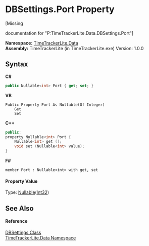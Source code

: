 # DBSettings.Port Property 
 

\[Missing <summary> documentation for "P:TimeTrackerLite.Data.DBSettings.Port"\]

**Namespace:**&nbsp;<a href="ab3f657c-6df0-d665-b9bf-c166a389ec06">TimeTrackerLite.Data</a><br />**Assembly:**&nbsp;TimeTrackerLite (in TimeTrackerLite.exe) Version: 1.0.0

## Syntax

**C#**<br />
``` C#
public Nullable<int> Port { get; set; }
```

**VB**<br />
``` VB
Public Property Port As Nullable(Of Integer)
	Get
	Set
```

**C++**<br />
``` C++
public:
property Nullable<int> Port {
	Nullable<int> get ();
	void set (Nullable<int> value);
}
```

**F#**<br />
``` F#
member Port : Nullable<int> with get, set

```


#### Property Value
Type: <a href="http://msdn2.microsoft.com/en-us/library/b3h38hb0" target="_blank">Nullable</a>(<a href="http://msdn2.microsoft.com/en-us/library/td2s409d" target="_blank">Int32</a>)

## See Also


#### Reference
<a href="05da7135-f4b0-1ba0-42f4-3e9b1cc914fa">DBSettings Class</a><br /><a href="ab3f657c-6df0-d665-b9bf-c166a389ec06">TimeTrackerLite.Data Namespace</a><br />